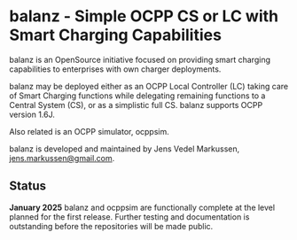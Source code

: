 # balanz - Simple OCPP CS or LC with Smart Charging Capabilities

balanz is an OpenSource initiative focused on providing smart charging capabilities to enterprises with own charger deployments.

balanz may be deployed either as an OCPP Local Controller (LC) taking care of Smart Charging functions while delegating remaining
functions to a Central System (CS), or as a simplistic full CS. balanz supports OCPP version 1.6J.

Also related is an OCPP simulator, ocppsim.

balanz is developed and maintained by Jens Vedel Markussen, jens.markussen@gmail.com.

## Status

**January 2025**
balanz and ocppsim are functionally complete at the level planned for the first release. Further testing and documentation is 
outstanding before the repositories will be made public.

